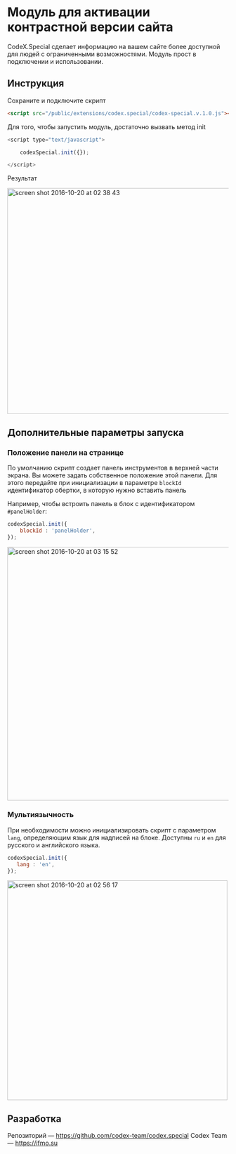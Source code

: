 # Модуль для активации контрастной версии сайта

CodeX.Special сделает информацию на вашем сайте более доступной для людей с ограниченными возможностями. Модуль прост в подключении и использовании.

## Инструкция

Сохраните и подключите скрипт

```html
<script src="/public/extensions/codex.special/codex-special.v.1.0.js"></script>
```

Для того, чтобы запустить модуль, достаточно вызвать метод init

```js
<script type="text/javascript">

	codexSpecial.init({});

</script>
```

Результат

<img width="515" alt="screen shot 2016-10-20 at 02 38 43" src="https://cloud.githubusercontent.com/assets/15259299/19541365/5f59894e-966e-11e6-937b-216984380db3.png">

## Дополнительные параметры запуска

### Положение панели на странице

По умолчанию скрипт создает панель инструментов в верхней части экрана. Вы можете задать собственное положение этой панели. Для этого передайте при инициализации в параметре `blockId` идентификатор обертки, в которую нужно вставить панель 

Например, чтобы встроить панель в блок с идентификатором `#panelHolder`:
```js
codexSpecial.init({
    blockId : 'panelHolder',
});
```

<img width="578" alt="screen shot 2016-10-20 at 03 15 52" src="https://cloud.githubusercontent.com/assets/15259299/19542000/908185b2-9673-11e6-8347-4714af3c8d17.png">

### Мультиязычность

При необходимости можно инициализировать скрипт с параметром `lang`, определяющим язык для надписей на блоке.
Доступны `ru` и `en` для русского и английского языка.

 ```js
codexSpecial.init({
    lang : 'en',
});
```
<img width="501" alt="screen shot 2016-10-20 at 02 56 17" src="https://cloud.githubusercontent.com/assets/15259299/19541744/4e5dea7e-9671-11e6-854d-93d99ee240ec.png">


## Разработка
Репозиторий — https://github.com/codex-team/codex.special
Codex Team — https://ifmo.su
